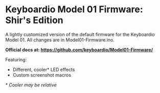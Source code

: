 # Keyboardio Model 01 Firmware: Shir's Edition

A lightly customized version of the default firmware for the Keyboardio Model 01. All changes are in Model01-Firmware.ino.

**Official docs at: https://github.com/keyboardio/Model01-Firmware/**

Featuring:

* Different, cooler* LED effects
* Custom screenshot macros

_* Cooler may be relative_
